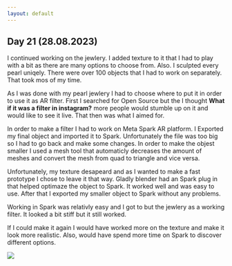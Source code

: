 ```yaml
---
layout: default
---
```

## Day 21 (28.08.2023)
I continued working on the jewlery. I added texture to it that I had to play with a bit as there are many options to choose from. Also. I sculpted every pearl uniqely. There were over 100 objects that I had to work on separately. That took mos of my time. 

As I was done with my pearl jewlery I had to choose where to put it in order to use it as AR filter. First I searched for Open Source but the I thought <b>What if it was a filter in instagram?</b> more people would stumble up on it and would like to see it live. That then was what I aimed for.

In order to make a filter I had to work on Meta Spark AR platform. I Exported my final object and imported it to Spark. Unfortunately the file was too big so I had to go back and make some changes. In order to make the objest smaller I used a mesh tool that automaticly decreases the amount of meshes and convert the mesh from quad to triangle and vice versa.

Unfortunately, my texture desapeard and as I wanted to make a fast prototype I chose to leave it that way. Gladly blender had an Spark plug in that helped optimaze the object to Spark. It worked well and was easy to use. After that I exported my smaller object to Spark without any problems.

Working in Spark was relativly easy and I got to but the jewlery as a working filter. It looked a bit stiff but it still worked.

If I could make it again I would have worked more on the texture and make it look more realistic. Also, would have spend more time on Spark to discover different options.

<img src="/assets/Jewlery-Filter-QM-PNG">
